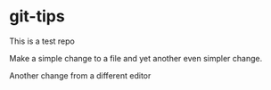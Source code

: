 # git-tips
This is a test repo

Make a simple change to a file and yet another even simpler change.


Another change from a different editor
